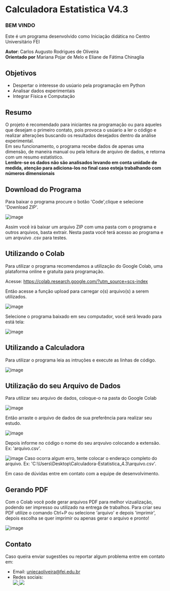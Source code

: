 # Calculadora Estatistica V4.3

### __BEM VINDO__
Este é um programa desenvolvido como Iniciação didática no Centro Universitário FEI

**Autor**: Carlos Augusto Rodrigues de Oliveira   
**Orientado por** Mariana Pojar de Melo e Eliane de Fátima Chinaglia


## Objetivos

* Despertar o interesse do usúario pela programação em Python
* Analisar dados experimentais  
* Integrar Física e Computação 

## Resumo

O projeto é recomendado para iniciantes na programação ou para aqueles que desejam o primeiro contato, pois provoca o usúario a ler o código e realizar alterações buscando os resultados desejados dentro da análise experimental.<br>
Em seu funcionamento, o programa recebe dados de apenas uma dimensão, de maneira manual ou pela leitura de arquivo de dados, e retorna com um resumo estatístico. <br> 
__Lembre-se os dados não são analisados levando em conta unidade de medida, atenção para adiciona-los no final caso esteja trabalhando com números dimensionais__

## Download do Programa

Para baixar o programa procure o botão 'Code',clique e selecione 'Download ZIP'.

![image](https://user-images.githubusercontent.com/89401812/154864652-a03b661e-db47-43f0-b901-399a7ce4ba86.png)

Assim você irá baixar um arquivo ZIP com uma pasta com o programa e outros arquivos, basta extrair.
Nesta pasta você terá acesso ao programa e um arqvuivo .csv para testes. 
 

## Utilizando o Colab 

Para utilizar o programa recomendamos a utilização do Google Colab, uma plataforma online e gratuita para programação. <br>

Acesse: https://colab.research.google.com/?utm_source=scs-index <br>

Então acesse a função upload para carregar o(s) arquivo(s) a serem utilizados. 

![image](https://user-images.githubusercontent.com/89401812/154857953-419611b4-b11e-48cb-99ba-5e468db26ac3.png)

Selecione o programa baixado em seu computador, você será levado para está tela:

![image](https://user-images.githubusercontent.com/89401812/154858062-cc8ebbad-1dfc-453c-b0f5-9766f0917696.png)

## Utilizando a Calculadora

Para utilizar o programa leia as intruções e execute as linhas de código. 

![image](https://user-images.githubusercontent.com/89401812/154858280-5263ba21-bb1a-4f41-ad9a-fabd3b230ab3.png)

## Utilização do seu Arquivo de Dados

Para utilizar seu arquivo de dados, coloque-o na pasta do Google Colab 

![image](https://user-images.githubusercontent.com/89401812/154858606-a43c3045-7082-4217-bf9a-a5294ebe0b7d.png)

Então arraste o arquivo de dados de sua preferência para realizar seu estudo. 

![image](https://user-images.githubusercontent.com/89401812/154858807-844d4106-09b5-407c-8faf-5d1a978bd5de.png)

Depois informe no código o nome do seu arqvuivo colocando a extensão. Ex: 'arquivo.csv'. 

![image](https://user-images.githubusercontent.com/89401812/154859171-0289904e-d176-48a4-8e78-409b9033e4b0.png)
Caso ocorra algum erro, tente colocar o enderaço completo do arquivo. Ex: 'C:\Users\Desktop\Calculadora-Estatistica_4.3\arquivo.csv'.
<br>

Em caso de dúvidas entre em contato com a equipe de desenvolvimento.
  
## Gerando PDF 

Com o Colab você pode gerar arquivos PDF para melhor vizualização, podendo ser impresso ou utilizado na entrega de trabalhos. Para criar seu PDF utilize o comando Ctrl+P ou selecione 'arquivo' e depois 'imprimir', depois escolha se quer imprimir ou apenas gerar o arquivo e pronto! 

![image](https://user-images.githubusercontent.com/89401812/155909083-c4daf0d2-b119-471b-b1d4-d9f36640618c.png)


## Contato

Caso queira enviar sugestões ou reportar algum problema entre em contato em: 

* Email: uniecaoliveira@fei.edu.br
* Redes sociais:  
<a href="https://www.instagram.com/gustc_carlos/" target="_blank"><img src="https://img.shields.io/badge/-Instagram-%23E4405F?style=for-the-badge&logo=instagram&logoColor=white" target="_blank">
</a> <a href="https://twitter.com/gustc_carlos" target="_blank"><img src="https://img.shields.io/badge/Twitter-1DA1F2?style=for-the-badge&logo=twitter&logoColor=white" target="_blank">


